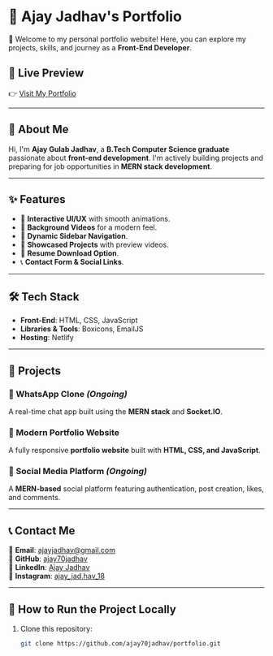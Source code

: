 # 🌟 Ajay Jadhav's Portfolio

🚀 Welcome to my personal portfolio website! Here, you can explore my projects, skills, and journey as a **Front-End Developer**.

## 🔗 Live Preview

👉 [Visit My Portfolio](https://portfolio-ajayjadhav.netlify.app/)

---

## 📌 About Me

Hi, I'm **Ajay Gulab Jadhav**, a **B.Tech Computer Science graduate** passionate about **front-end development**. I'm actively building projects and preparing for job opportunities in **MERN stack development**.

---

## ✨ Features

- 🎨 **Interactive UI/UX** with smooth animations.
- 🎥 **Background Videos** for a modern feel.
- 📜 **Dynamic Sidebar Navigation**.
- 📂 **Showcased Projects** with preview videos.
- 📄 **Resume Download Option**.
- 📞 **Contact Form & Social Links**.

---

## 🛠️ Tech Stack

- **Front-End**: HTML, CSS, JavaScript
- **Libraries & Tools**: Boxicons, EmailJS
- **Hosting**: Netlify

---

## 📁 Projects

### 🔹 WhatsApp Clone _(Ongoing)_

A real-time chat app built using the **MERN stack** and **Socket.IO**.

### 🔹 Modern Portfolio Website

A fully responsive **portfolio website** built with **HTML, CSS, and JavaScript**.

### 🔹 Social Media Platform _(Ongoing)_

A **MERN-based** social platform featuring authentication, post creation, likes, and comments.

---

## 📞 Contact Me

🔹 **Email**: ajayjadhav@gmail.com  
🔹 **GitHub**: [ajay70jadhav](https://github.com/ajay70jadhav)  
🔹 **LinkedIn**: [Ajay Jadhav](https://www.linkedin.com/in/ajay-jadhav-6652a3228/)  
🔹 **Instagram**: [ajay_jad.hav_18](https://www.instagram.com/ajay_jad.hav_18/)

---

## 📜 How to Run the Project Locally

1. Clone this repository:
   ```sh
   git clone https://github.com/ajay70jadhav/portfolio.git
   ```
